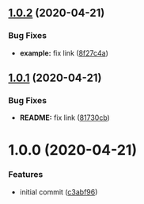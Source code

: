 ## [1.0.2](https://github.com/TimoBechtel/stageset/compare/v1.0.1...v1.0.2) (2020-04-21)


### Bug Fixes

* **example:** fix link ([8f27c4a](https://github.com/TimoBechtel/stageset/commit/8f27c4a335dfc7fad59f62126fab5cf7ef656148))

## [1.0.1](https://github.com/TimoBechtel/stageset/compare/v1.0.0...v1.0.1) (2020-04-21)


### Bug Fixes

* **README:** fix link ([81730cb](https://github.com/TimoBechtel/stageset/commit/81730cbb36430c8ca26462e2a6fcbcdd49a28fa1))

# 1.0.0 (2020-04-21)


### Features

* initial commit ([c3abf96](https://github.com/TimoBechtel/stageset/commit/c3abf9611ccfcb041286d0552ac3215d8bddc8e5))
